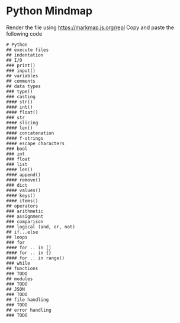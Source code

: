 # Python Mindmap

Render the file using <https://markmap.js.org/repl>
Copy and paste the following code

```markmap
# Python
## execute files
## indentation
## I/O
### print()
### input()
## variables
## comments
## data types
### type()
### casting
#### str()
#### int()
#### float()
### str
#### slicing
#### len()
#### concatenation
#### f-strings
#### escape characters
### bool
### int
### float
### list
#### len()
#### append()
#### remove()
### dict
#### values()
#### keys()
#### items()
## operators
### arithmetic
### assignment
### comparison
### logical (and, or, not)
## if...else
## loops
### for
#### for .. in []
#### for .. in {}
#### for .. in range()
### while
## functions
### TODO
## modules
### TODO
## JSON
### TODO
## file handling
### TODO
## error handling
### TODO
```

